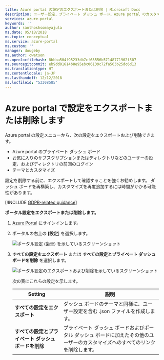 ```yaml
---
title: Azure portal の設定のエクスポートまたは削除 | Microsoft Docs
description: ユーザー設定、プライベート ダッシュ ボード、Azure portal のカスタマイズをエクスポートまたは削除する方法について説明します。
services: azure-portal
keywords: ''
author: santhoshsomayajula
ms.date: 05/18/2018
ms.topic: conceptual
ms.service: azure-portal
ms.custom: ''
manager: dougeby
ms.author: cwatson
ms.openlocfilehash: 8bbba504f95233db7cf65556b57148771962f507
ms.sourcegitcommit: eb9dd01614b8e95ebc06139c72fa563b25dc6d13
ms.translationtype: HT
ms.contentlocale: ja-JP
ms.lasthandoff: 12/12/2018
ms.locfileid: "53308585"
---
```

# <a name="export-or-delete-settings-in-the-azure-portal"></a>Azure portal で設定をエクスポートまたは削除します
Azure portal の設定メニューから、次の設定をエクスポートおよび削除できます。
* Azure portal のプライベート ダッシュ ボード
* お気に入りのサブスクリプションまたはディレクトリなどのユーザーの設定、およびディレクトリの前回のログイン
* テーマとカスタマイズ

設定を削除する前に、エクスポートして確認することを強くお勧めします。 ダッシュ ボードを再構築し、カスタマイズを再度追加するには時間がかかる可能性があります。

[!INCLUDE [GDPR-related guidance](../../includes/gdpr-intro-sentence.md)]

**ポータル設定をエクスポートまたは削除します。**

1. [Azure Portal](https://portal.azure.com) にサインインします。
2. ポータルの右上の **[設定]** を選択します。

    ![ポータル設定 (歯車) を示しているスクリーンショット](media/azure-portal-export-delete-settings/azure-portal-settings-icon.png)
3. **すべての設定をエクスポート** または **すべての設定とプライベート ダッシュ ボードを削除** を選択します。

    ![ポータル設定のエクスポートおよび削除を示しているスクリーンショット](media/azure-portal-export-delete-settings/azure-portal-export-delete-settings.png)

      次の表にこれらの設定を示します。 

      | Setting | 説明 |
      | --- | --- |
      | **すべての設定をエクスポート** | ダッシュ ボードのテーマと同様に、ユーザー設定を含む .json ファイルを作成します。|
      | **すべての設定とプライベート ダッシュボードを削除** | プライベート ダッシュ ボードおよびポータル ダッシュ ボードに加えたその他のユーザーのカスタマイズへのすべてのリンクを削除します。 |



